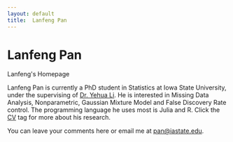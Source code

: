 ```yaml
---
layout: default 
title:  Lanfeng Pan
---
```

 <h1>Lanfeng Pan</h1>
 <p>
   <span class="subtitle">Lanfeng's Homepage</span>
 </p>

Lanfeng Pan is currently a PhD student in Statistics at Iowa State University, under the supervising of [Dr. Yehua Li](http://www.public.iastate.edu/~yehuali/). He is interested in Missing Data Analysis, Nonparametric, Gaussian Mixture Model and False Discovery Rate control. The programming language he uses most is Julia and R. Click the [CV](/about/) tag for more about his research.

You can leave your comments here or email me at [pan@iastate.edu](mailto:pan@iastate.edu).


<div id="disqus_thread"></div>
<script type="text/javascript">
  {% if site.server %}
  var disqus_developer = 1;
  {% endif %}
  (function() {
    var dsq = document.createElement('script');
    dsq.async = true;
    dsq.type = 'text/javascript';
    dsq.src = 'http://lanfeng.disqus.com/embed.js';
    (document.getElementsByTagName('head')[0] ||
     document.getElementsByTagName('body')[0]).appendChild(dsq);
  })();
</script>
